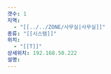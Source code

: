 ```yaml
---
갯수: 1
지역:
  - "[[../../ZONE/사무실|사무실]]"
종류: "[[시스템]]"
위치:
  - "[[T]]"
상세위치: 192.168.50.222
설명:
---
```

